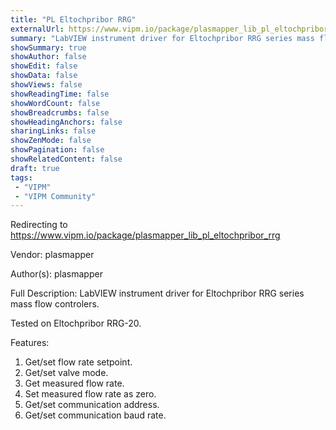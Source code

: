 ```yaml
---
title: "PL Eltochpribor RRG"
externalUrl: https://www.vipm.io/package/plasmapper_lib_pl_eltochpribor_rrg
summary: "LabVIEW instrument driver for Eltochpribor RRG series mass flow controlers."
showSummary: true
showAuthor: false
showEdit: false
showData: false
showViews: false
showReadingTime: false
showWordCount: false
showBreadcrumbs: false
showHeadingAnchors: false
sharingLinks: false
showZenMode: false
showPagination: false
showRelatedContent: false
draft: true
tags:
 - "VIPM"
 - "VIPM Community"
---
```


Redirecting to https://www.vipm.io/package/plasmapper_lib_pl_eltochpribor_rrg

Vendor: plasmapper

Author(s): plasmapper
 
Full Description:
LabVIEW instrument driver for Eltochpribor RRG series mass flow controlers.

Tested on Eltochpribor RRG-20.

Features:
1. Get/set flow rate setpoint.
2. Get/set valve mode.
3. Get measured flow rate.
4. Set measured flow rate as zero.
5. Get/set communication address.
6. Get/set communication baud rate.